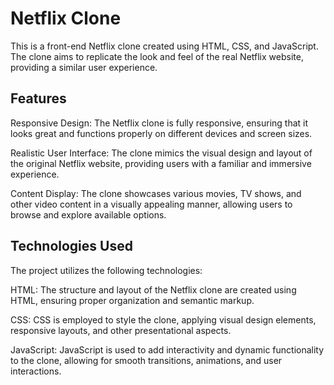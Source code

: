 # Netflix Clone
This is a front-end Netflix clone created using HTML, CSS, and JavaScript. The clone aims to replicate the look and feel of the real Netflix website, providing a similar user experience.

## Features
Responsive Design: The Netflix clone is fully responsive, ensuring that it looks great and functions properly on different devices and screen sizes.

Realistic User Interface: The clone mimics the visual design and layout of the original Netflix website, providing users with a familiar and immersive experience.

Content Display: The clone showcases various movies, TV shows, and other video content in a visually appealing manner, allowing users to browse and explore available options.

 
## Technologies Used
The project utilizes the following technologies:

HTML: The structure and layout of the Netflix clone are created using HTML, ensuring proper organization and semantic markup.

CSS: CSS is employed to style the clone, applying visual design elements, responsive layouts, and other presentational aspects.

JavaScript: JavaScript is used to add interactivity and dynamic functionality to the clone, allowing for smooth transitions, animations, and user interactions.
